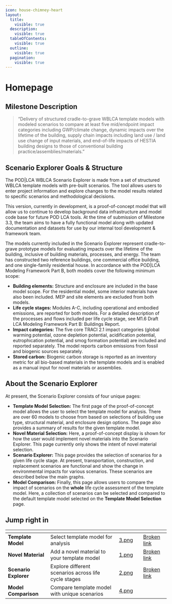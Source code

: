 ```yaml
---
icon: house-chimney-heart
layout:
  title:
    visible: true
  description:
    visible: true
  tableOfContents:
    visible: true
  outline:
    visible: true
  pagination:
    visible: true
---
```


# Homepage

## Milestone Description <a href="#milestone-description" id="milestone-description"></a>

> “Delivery of structured cradle-to-grave WBLCA template models with modeled scenarios to compare at least five mid/endpoint impact categories including GWP/climate change, dynamic impacts over the lifetime of the building, supply chain impacts including land use / land use change of input materials, and end-of-life impacts of HESTIA building designs to those of conventional building practice/assemblies/materials.”

## Scenario Explorer Goals & Structure <a href="#scenario-explorer-goals-structure" id="scenario-explorer-goals-structure"></a>

The POD|LCA WBLCA Scenario Explorer is made from a set of structured WBLCA template models with pre-built scenarios. The tool allows users to enter project information and explore changes to the model results related to specific scenarios and methodological decisions.

This version, currently in development, is a proof-of-concept model that will allow us to continue to develop background data infrastructure and model code base for future POD LCA tools. At the time of submission of Milestone 3.3, the team aims to have a fully functional model along with updated documentation and datasets for use by our internal tool development & framework team.

The models currently included in the Scenario Explorer represent cradle-to-grave prototype models for evaluating impacts over the lifetime of the building, inclusive of building materials, processes, and energy. The team has constructed two reference buildings, one commercial office building, and one single-family residential house. In accordance with the POD|LCA Modeling Framework Part B, both models cover the following minimum scope:

* **Building elements:** Structure and enclosure are included in the base model scope. For the residential model, some interior materials have also been included. MEP and site elements are excluded from both models.
* **Life cycle stages:** Modules A-C, including operational and embodied emissions, are reported for both models. For a detailed description of the processes and flows included per life cycle stage, see M1.6 Draft LCA Modeling Framework Part B: Buildings Report.
* **Impact categories:** The five core TRACI 2.1 impact categories (global warming potential, ozone depletion potential, acidification potential, eutrophication potential, and smog formation potential) are included and reported separately. The model reports carbon emissions from fossil and biogenic sources separately.
* **Stored carbon:** Biogenic carbon storage is reported as an inventory metric for all bio-based materials in the template models and is enabled as a manual input for novel materials or assemblies.

## About the Scenario Explorer <a href="#about-the-dashboard" id="about-the-dashboard"></a>

At present, the Scenario Explorer consists of four unique pages:

* **Template Model Selection:** The first page of the proof-of-concept model allows the user to select the template model for analysis. There are over 60 models to choose from based on selections of building use type, structural material, and enclosure design options. The page also provides a summary of results for the given template model.
* **Novel Material Selection:** Here, a proof-of-concept display is shown for how the user would implement novel materials into the Scenario Explorer. This page currently only shows the intent of novel material selection.
* **Scenario Explorer:** This page provides the selection of scenarios for a given life cycle stage. At present, transportation, construction, and replacement scenarios are functional and show the change in environmental impacts for various scenarios. These scenarios are described below the main graphs.
* **Model Comparison:** Finally, this page allows users to compare the impact of scenarios on the **whole** life cycle assessment of the template model. Here, a collection of scenarios can be selected and compared to the default template model selected on the **Template Model Selection** page.

## Jump right in

<table data-view="cards"><thead><tr><th></th><th></th><th data-hidden data-card-cover data-type="files"></th><th data-hidden></th><th data-hidden data-card-target data-type="content-ref"></th></tr></thead><tbody><tr><td><strong>Template Model</strong></td><td>Select template model for analysis</td><td><a href=".gitbook/assets/3.png">3.png</a></td><td></td><td><a href="broken-reference">Broken link</a></td></tr><tr><td><strong>Novel Material</strong></td><td>Add a novel material to your template model</td><td><a href=".gitbook/assets/1.png">1.png</a></td><td></td><td><a href="broken-reference">Broken link</a></td></tr><tr><td><strong>Scenario Explorer</strong></td><td>Explore different scenarios across life cycle stages</td><td><a href=".gitbook/assets/2.png">2.png</a></td><td></td><td><a href="broken-reference">Broken link</a></td></tr><tr><td><strong>Model Comparison</strong></td><td>Compare template model with unique scenarios</td><td><a href=".gitbook/assets/4.png">4.png</a></td><td></td><td></td></tr></tbody></table>
